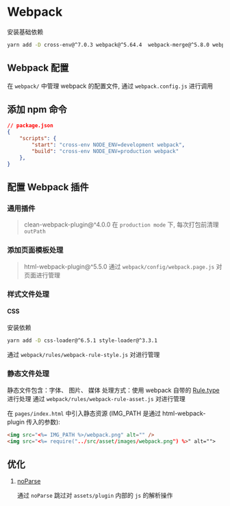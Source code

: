 # Webpack

安装基础依赖

```bash
yarn add -D cross-env@^7.0.3 webpack@^5.64.4  webpack-merge@^5.8.0 webpack-cli@^4.9.1
```

## Webpack 配置

在 `webpack/` 中管理 webpack 的配置文件, 通过 `webpack.config.js` 进行调用

## 添加 npm 命令

```json
// package.json
{
    "scripts": {
        "start": "cross-env NODE_ENV=development webpack",
        "build": "cross-env NODE_ENV=production webpack"
    },
}
```

## 配置 Webpack 插件

### 通用插件

> clean-webpack-plugin@^4.0.0
在 `production mode` 下, 每次打包前清理 `outPath`

### 添加页面模板处理

> html-webpack-plugin@^5.5.0
通过 `webpack/config/webpack.page.js` 对页面进行管理

### 样式文件处理

#### CSS

安装依赖

```bash
yarn add -D css-loader@^6.5.1 style-loader@^3.3.1
```

通过 `webpack/rules/webpack-rule-style.js` 对进行管理

### 静态文件处理

静态文件包含：字体、 图片、 媒体
处理方式：使用 webpack 自带的 [Rule.type](https://webpack.docschina.org/configuration/module/#ruletype) 进行处理
通过 `webpack/rules/webpack-rule-asset.js` 对进行管理

在 `pages/index.html` 中引入静态资源 (IMG_PATH 是通过 html-webpack-plugin 传入的参数):

```html
<img src="<%= IMG_PATH %>/webpack.png" alt="" />
<img src="<%= require("../src/asset/images/webpack.png") %>" alt="">
```

## 优化

1.  [noParse](https://webpack.docschina.org/configuration/module/#modulenoparse)

    通过 `noParse` 跳过对 `assets/plugin` 内部的 `js` 的解析操作
